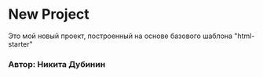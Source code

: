 # New Project

Это мой новый проект, построенный на основе базового шаблона "html-starter"

### Автор: Никита Дубинин
